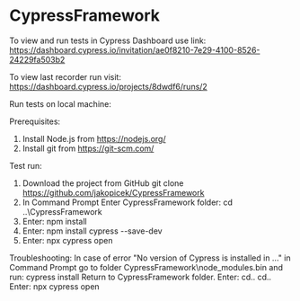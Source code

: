 # CypressFramework

To view and run tests in Cypress Dashboard use link: 
https://dashboard.cypress.io/invitation/ae0f8210-7e29-4100-8526-24229fa503b2

To view last recorder run visit: 
https://dashboard.cypress.io/projects/8dwdf6/runs/2

Run tests on local machine:

Prerequisites:
1. Install Node.js from https://nodejs.org/
2. Install git from https://git-scm.com/

Test run:
1. Download the project from GitHub git clone https://github.com/jakopicek/CypressFramework
2. In Command Prompt Enter CypressFramework folder: cd ..\CypressFramework
3. Enter: npm install
4. Enter: npm install cypress --save-dev
5. Enter: npx cypress open

Troubleshooting:
In case of error "No version of Cypress is installed in ..." in Command Prompt go to folder CypressFramework\node_modules.bin and run: cypress install
Return to CypressFramework folder. Enter:
  cd..
  cd..
Enter: npx cypress open
